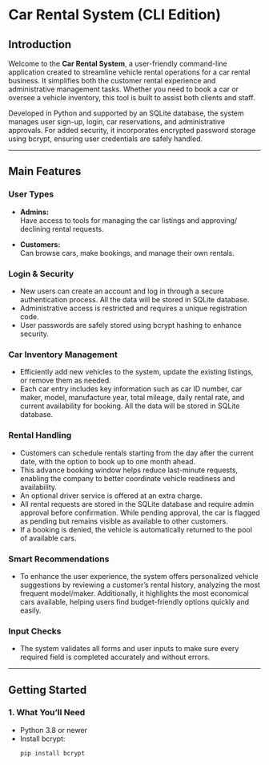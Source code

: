 # Car Rental System (CLI Edition)

## Introduction

Welcome to the **Car Rental System**, a user-friendly command-line application created to streamline vehicle rental operations for a car rental business. It simplifies both the customer rental experience and administrative management tasks. Whether you need to book a car or oversee a vehicle inventory, this tool is built to assist both clients and staff.

Developed in Python and supported by an SQLite database, the system manages user sign-up, login, car reservations, and administrative approvals. For added security, it incorporates encrypted password storage using bcrypt, ensuring user credentials are safely handled.

---

## Main Features

### User Types

- **Admins:**  
  Have access to tools for managing the car listings and approving/ declining rental requests.

- **Customers:**  
  Can browse cars, make bookings, and manage their own rentals.

### Login & Security

- New users can create an account and log in through a secure authentication process. All the data will be stored in SQLite database.
- Administrative access is restricted and requires a unique registration code.
- User passwords are safely stored using bcrypt hashing to enhance security.

### Car Inventory Management

- Efficiently add new vehicles to the system, update the existing listings, or remove them as needed.
- Each car entry includes key information such as car ID number, car maker, model, manufacture year, total mileage, daily rental rate, and current availability for booking. All the data will be stored in SQLite database.

### Rental Handling

- Customers can schedule rentals starting from the day after the current date, with the option to book up to one month ahead.
- This advance booking window helps reduce last-minute requests, enabling the company to better coordinate vehicle readiness and availability.
- An optional driver service is offered at an extra charge.
- All rental requests are stored in the SQLite database and require admin approval before confirmation. While pending approval, the car is flagged as pending but remains visible as available to other customers.
- If a booking is denied, the vehicle is automatically returned to the pool of available cars.

### Smart Recommendations

- To enhance the user experience, the system offers personalized vehicle suggestions by reviewing a customer’s rental history, analyzing the most frequent model/maker. Additionally, it highlights the most economical cars available, helping users find budget-friendly options quickly and easily.

### Input Checks

- The system validates all forms and user inputs to make sure every required field is completed accurately and without errors.

---

## Getting Started

### 1. **What You’ll Need**

- Python 3.8 or newer
- Install bcrypt:  
  ```sh
  pip install bcrypt
